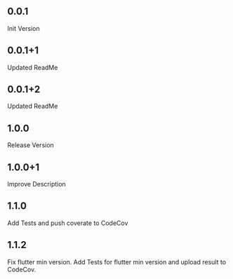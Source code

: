 ## 0.0.1
Init Version
## 0.0.1+1
Updated ReadMe
## 0.0.1+2
Updated ReadMe
## 1.0.0
Release Version
## 1.0.0+1
Improve Description
## 1.1.0
Add Tests and push coverate to CodeCov
## 1.1.2
Fix flutter min version. Add Tests for flutter min version and upload result to CodeCov.
